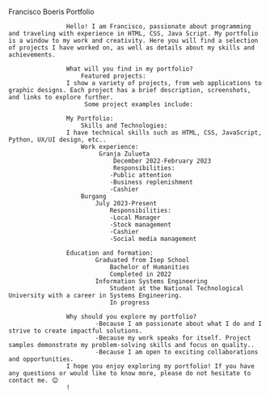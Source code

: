 Francisco Boeris Portfolio

                    Hello! I am Francisco, passionate about programming and traveling with experience in HTML, CSS, Java Script. My portfolio is a window to my work and creativity. Here you will find a selection of projects I have worked on, as well as details about my skills and achievements.
                  
                    What will you find in my portfolio?
                        Featured projects:
                    I show a variety of projects, from web applications to graphic designs. Each project has a brief description, screenshots, and links to explore further.
                         Some project examples include:
                 
                    My Portfolio: 
                        Skills and Technologies:
                    I have technical skills such as HTML, CSS, JavaScript, Python, UX/UI design, etc..
                        Work experience:
                             Granja Zulueta
                                 December 2022-February 2023
                                 Responsibilities:
                                -Public attention
                                -Business replenishment
                                -Cashier
                        Burgang 
                            July 2023-Present
                                Responsibilities:
                                -Local Manager
                                -Stock management
                                -Cashier
                                -Social media management
                    
                    Education and formation:
                            Graduated from Isep School 
                                Bachelor of Humanities
                                Completed in 2022
                            Information Systems Engineering
                                Student at the National Technological University with a career in Systems Engineering.
                                In progress
                     
                    Why should you explore my portfolio?
                            -Because I am passionate about what I do and I strive to create impactful solutions.
                            -Because my work speaks for itself. Project samples demonstrate my problem-solving skills and focus on quality..
                            -Because I am open to exciting collaborations and opportunities.
                    I hope you enjoy exploring my portfolio! If you have any questions or would like to know more, please do not hesitate to contact me. 😊
                    !

